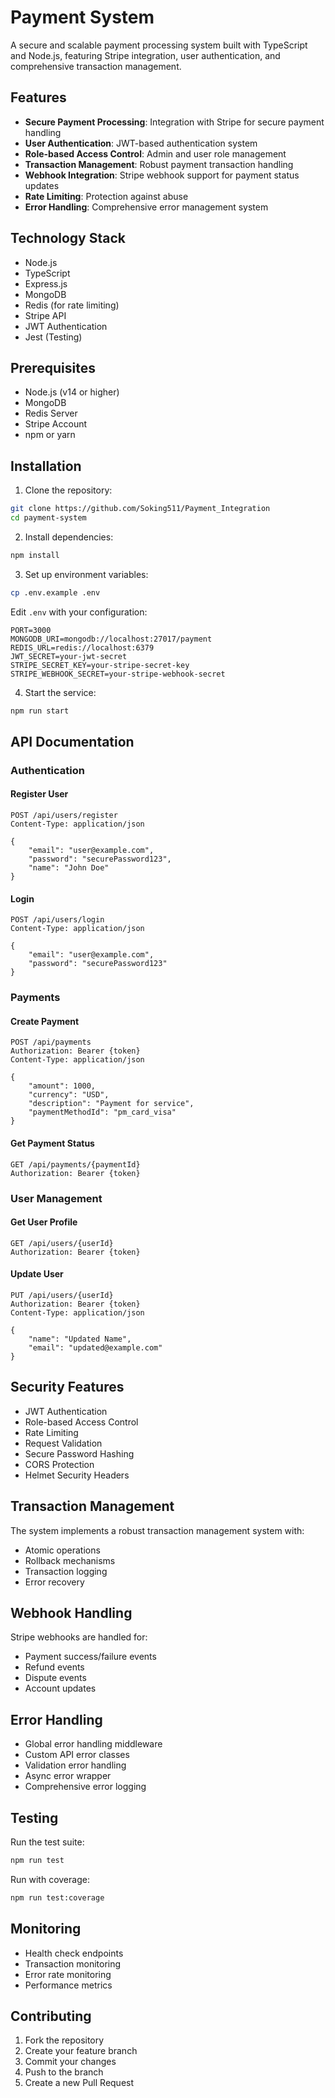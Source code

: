 # Payment System

A secure and scalable payment processing system built with TypeScript and Node.js, featuring Stripe integration, user authentication, and comprehensive transaction management.

## Features

- **Secure Payment Processing**: Integration with Stripe for secure payment handling
- **User Authentication**: JWT-based authentication system
- **Role-based Access Control**: Admin and user role management
- **Transaction Management**: Robust payment transaction handling
- **Webhook Integration**: Stripe webhook support for payment status updates
- **Rate Limiting**: Protection against abuse
- **Error Handling**: Comprehensive error management system

## Technology Stack

- Node.js
- TypeScript
- Express.js
- MongoDB
- Redis (for rate limiting)
- Stripe API
- JWT Authentication
- Jest (Testing)

## Prerequisites

- Node.js (v14 or higher)
- MongoDB
- Redis Server
- Stripe Account
- npm or yarn

## Installation

1. Clone the repository:
```bash
git clone https://github.com/Soking511/Payment_Integration
cd payment-system
```

2. Install dependencies:
```bash
npm install
```

3. Set up environment variables:
```bash
cp .env.example .env
```
Edit `.env` with your configuration:
```env
PORT=3000
MONGODB_URI=mongodb://localhost:27017/payment
REDIS_URL=redis://localhost:6379
JWT_SECRET=your-jwt-secret
STRIPE_SECRET_KEY=your-stripe-secret-key
STRIPE_WEBHOOK_SECRET=your-stripe-webhook-secret
```

4. Start the service:
```bash
npm run start
```

## API Documentation

### Authentication

#### Register User
```http
POST /api/users/register
Content-Type: application/json

{
    "email": "user@example.com",
    "password": "securePassword123",
    "name": "John Doe"
}
```

#### Login
```http
POST /api/users/login
Content-Type: application/json

{
    "email": "user@example.com",
    "password": "securePassword123"
}
```

### Payments

#### Create Payment
```http
POST /api/payments
Authorization: Bearer {token}
Content-Type: application/json

{
    "amount": 1000,
    "currency": "USD",
    "description": "Payment for service",
    "paymentMethodId": "pm_card_visa"
}
```

#### Get Payment Status
```http
GET /api/payments/{paymentId}
Authorization: Bearer {token}
```

### User Management

#### Get User Profile
```http
GET /api/users/{userId}
Authorization: Bearer {token}
```

#### Update User
```http
PUT /api/users/{userId}
Authorization: Bearer {token}
Content-Type: application/json

{
    "name": "Updated Name",
    "email": "updated@example.com"
}
```

## Security Features

- JWT Authentication
- Role-based Access Control
- Rate Limiting
- Request Validation
- Secure Password Hashing
- CORS Protection
- Helmet Security Headers

## Transaction Management

The system implements a robust transaction management system with:
- Atomic operations
- Rollback mechanisms
- Transaction logging
- Error recovery

## Webhook Handling

Stripe webhooks are handled for:
- Payment success/failure events
- Refund events
- Dispute events
- Account updates

## Error Handling

- Global error handling middleware
- Custom API error classes
- Validation error handling
- Async error wrapper
- Comprehensive error logging

## Testing

Run the test suite:
```bash
npm run test
```

Run with coverage:
```bash
npm run test:coverage
```

## Monitoring

- Health check endpoints
- Transaction monitoring
- Error rate monitoring
- Performance metrics

## Contributing

1. Fork the repository
2. Create your feature branch
3. Commit your changes
4. Push to the branch
5. Create a new Pull Request
